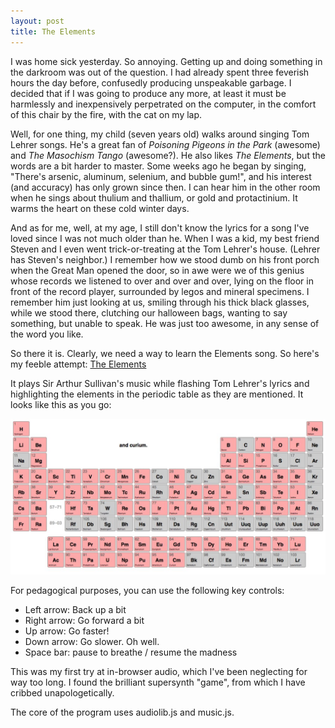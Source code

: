```yaml
---
layout: post
title: The Elements
---
```


I was home sick yesterday. So annoying. Getting up and doing something in the
darkroom was out of the question. I had already spent three feverish hours the
day before, confusedly producing unspeakable garbage. I decided that if I was
going to produce any more, at least it must be harmlessly and inexpensively
perpetrated on the computer, in the comfort of this chair by the fire, with the
cat on my lap.

Well, for one thing, my child (seven years old) walks around singing Tom Lehrer
songs. He's a great fan of *Poisoning Pigeons in the Park* (awesome) and *The
Masochism Tango* (awesome?). He also likes *The Elements*, but the words are a
bit harder to master. Some weeks ago he began by singing, "There's arsenic,
aluminum, selenium, and bubble gum!", and his interest (and accuracy) has only
grown since then. I can hear him in the other room when he sings about thulium
and thallium, or gold and protactinium. It warms the heart on these cold winter
days.

And as for me, well, at my age, I still don't know the lyrics for a song I've
loved since I was not much older than he. When I was a kid, my best friend
Steven and I even went trick-or-treating at the Tom Lehrer's house. (Lehrer has
Steven's neighbor.) I remember how we stood dumb on his front porch when the
Great Man opened the door, so in awe were we of this genius whose records we
listened to over and over and over, lying on the floor in front of the record
player, surrounded by legos and mineral specimens. I remember him just looking
at us, smiling through his thick black glasses, while we stood there, clutching
our halloween bags, wanting to say something, but unable to speak. He was just
too awesome, in any sense of the word you like.

So there it is. Clearly, we need a way to learn the Elements song. So here's my
feeble attempt: [The Elements](https://github.com/jedp/The-Elements)

It plays Sir Arthur Sullivan's music while flashing Tom Lehrer's lyrics and
highlighting the elements in the periodic table as they are mentioned. It looks
like this as you go:

![... and curium](/assets/elements.jpg)

For pedagogical purposes, you can use the following key controls:

- Left arrow: Back up a bit
- Right arrow: Go forward a bit
- Up arrow: Go faster!
- Down arrow: Go slower. Oh well.
- Space bar: pause to breathe / resume the madness

This was my first try at in-browser audio, which I've been neglecting for way
too long. I found the brilliant supersynth "game", from which I have cribbed
unapologetically.

The core of the program uses audiolib.js and music.js.

